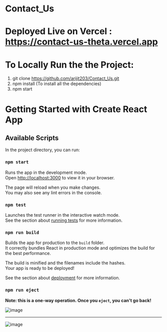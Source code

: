 # Contact_Us

# Deployed Live on Vercel : https://contact-us-theta.vercel.app

# To Locally Run the the Project:
1. git clone https://github.com/arijit203/Contact_Us.git
2. npm install
   (To install all the dependencies)
3. npm start

# Getting Started with Create React App 

## Available Scripts

In the project directory, you can run:

### `npm start`

Runs the app in the development mode.\
Open [http://localhost:3000](http://localhost:3000) to view it in your browser.

The page will reload when you make changes.\
You may also see any lint errors in the console.

### `npm test`

Launches the test runner in the interactive watch mode.\
See the section about [running tests](https://facebook.github.io/create-react-app/docs/running-tests) for more information.

### `npm run build`

Builds the app for production to the `build` folder.\
It correctly bundles React in production mode and optimizes the build for the best performance.

The build is minified and the filenames include the hashes.\
Your app is ready to be deployed!

See the section about [deployment](https://facebook.github.io/create-react-app/docs/deployment) for more information.

### `npm run eject`

**Note: this is a one-way operation. Once you `eject`, you can't go back!**


![image](https://github.com/arijit203/Contact_Us/assets/99786400/34235376-5345-40bb-9718-014624f20467)

<hr>

![image](https://github.com/arijit203/Contact_Us/assets/99786400/cb9de659-7669-4e65-9fda-46a27998609f)
